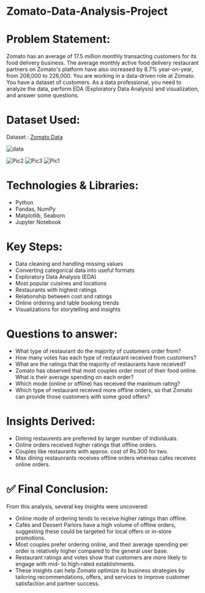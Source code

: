# Zomato-Data-Analysis-Project
# Problem Statement:
Zomato has an average of 17.5 million monthly transacting customers for its food delivery business. The average monthly active food delivery restaurant partners on Zomato's platform have also increased by 8.7% year-on-year, from 208,000 to 226,000. You are working in a data-driven role at Zomato. You have a dataset of customers. As a data professional, you need to analyze the data, perform EDA (Exploratory Data Analysis) and visualization, and answer some questions.

# Dataset Used:
Dataset : [Zomato Data](https://github.com/dhruwsunita/Zomato-Data-Analysis-Project/blob/main/Zomato%20data%20.csv)

![data](https://github.com/user-attachments/assets/1459ef5c-f344-478c-9009-5f9639056013)

![Pic2](https://github.com/user-attachments/assets/cbb927ab-809a-4b67-a399-4cccefd7d381)
![Pic3](https://github.com/user-attachments/assets/f251bcb5-6b38-4ef6-a079-0eb11ec4162b)
![Pic1](https://github.com/user-attachments/assets/065bf09b-5b46-4ff2-a19d-b2da6cbd39c5)

# Technologies & Libraries:
- Python
- Pandas, NumPy
- Matplotlib, Seaborn
- Jupyter Notebook

# Key Steps:
- Data cleaning and handling missing values
- Converting categorical data into useful formats
- Exploratory Data Analysis (EDA)
- Most popular cuisines and locations
- Restaurants with highest ratings
- Relationship between cost and ratings
- Online ordering and table booking trends
- Visualizations for storytelling and insights

# Questions to answer:
- What type of restaurant do the majority of customers order from?
- How many votes has each type of restaurant received from customers?
- What are the ratings that the majority of restaurants have received?
- Zomato has observed that most couples order most of their food online. What is their average spending on each order?
- Which mode (online or offline) has received the maximum rating?
- Which type of restaurant received more offline orders, so that Zomato can provide those customers with some good offers?

# Insights Derived:
- Dining restaurents are preferred by larger number of individuals.
- Online orders received higher ratings that offline orders.
- Couples like restaurants with approx. cost of Rs.300 for two.
- Max dining restaunrants receives offline orders whereas cafes receives online orders.

# ✅ Final Conclusion:
From this analysis, several key insights were uncovered:
- Online mode of ordering tends to receive higher ratings than offline.
- Cafés and Dessert Parlors have a high volume of offline orders, suggesting these could be targeted for local offers or in-store promotions.
- Most couples prefer ordering online, and their average spending per order is relatively higher compared to the general user base.
- Restaurant ratings and votes show that customers are more likely to engage with mid- to high-rated establishments.
- These insights can help Zomato optimize its business strategies by tailoring recommendations, offers, and services to improve customer satisfaction and partner success.
